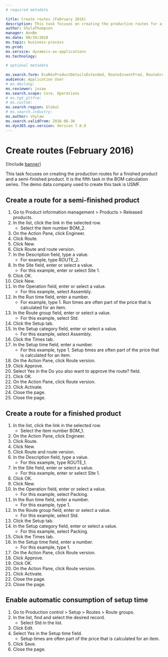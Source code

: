 ```yaml
--- 
# required metadata 
 
title: Create routes (February 2016)
description: This task focuses on creating the production routes for a finished product and a semi-finished product. 
author: ShylaThompson
manager: AnnBe 
ms.date: 08/29/2018
ms.topic: business-process 
ms.prod:  
ms.service: dynamics-ax-applications 
ms.technology:  
 
# optional metadata 
 
ms.search.form: EcoResProductDetailsExtended, RouteInventProd, RouteGroup   
audience: Application User 
# ms.devlang:  
ms.reviewer: josaw
ms.search.scope: Core, Operations 
# ms.tgt_pltfrm:  
# ms.custom:  
ms.search.region: Global
# ms.search.industry: 
ms.author: shylaw
ms.search.validFrom: 2016-06-30 
ms.dyn365.ops.version: Version 7.0.0 
---
```

# Create routes (February 2016)

[!include [banner](../../includes/banner.md)]

This task focuses on creating the production routes for a finished product and a semi-finished product. It is the fifth task in the BOM calculation series. The demo data company used to create this task is USMF.


## Create a route for a semi-finished product
1. Go to Product information management > Products > Released products.
2. In the list, click the link in the selected row.
    * Select the item number BOM_2.  
3. On the Action Pane, click Engineer.
4. Click Route.
5. Click New.
6. Click Route and route version.
7. In the Description field, type a value.
    * For example, type ROUTE_2.  
8. In the Site field, enter or select a value.
    * For this example, enter or select Site 1.  
9. Click OK.
10. Click New.
11. In the Operation field, enter or select a value.
    * For this example, select Assembly.  
12. In the Run time field, enter a number.
    * For example, type 1. Run times are often part of the price that is calculated for an item.  
13. In the Route group field, enter or select a value.
    * For this example, select Std.  
14. Click the Setup tab.
15. In the Setup category field, enter or select a value.
    * For this example, select Assembly.  
16. Click the Times tab.
17. In the Setup time field, enter a number.
    * For this example, type 1. Setup times are often part of the price that is calculated for an item.  
18. On the Action Pane, click Route version.
19. Click Approve.
20. Select Yes in the Do you also want to approve the route? field.
21. Click OK.
22. On the Action Pane, click Route version.
23. Click Activate.
24. Close the page.
25. Close the page.

## Create a route for a finished product
1. In the list, click the link in the selected row.
    * Select the item number BOM_1.  
2. On the Action Pane, click Engineer.
3. Click Route.
4. Click New.
5. Click Route and route version.
6. In the Description field, type a value.
    * For this example, type ROUTE_1.  
7. In the Site field, enter or select a value.
    * For this example, enter or select Site 1.  
8. Click OK.
9. Click New.
10. In the Operation field, enter or select a value.
    * For this example, select Packing.  
11. In the Run time field, enter a number.
    * For this example, type 1.  
12. In the Route group field, enter or select a value.
    * For this example, select Std.  
13. Click the Setup tab.
14. In the Setup category field, enter or select a value.
    * For this example, select Packing.  
15. Click the Times tab.
16. In the Setup time field, enter a number.
    * For this example, type 1.  
17. On the Action Pane, click Route version.
18. Click Approve.
19. Click OK.
20. On the Action Pane, click Route version.
21. Click Activate.
22. Close the page.
23. Close the page.

## Enable automatic consumption of setup time
1. Go to Production control > Setup > Routes > Route groups.
2. In the list, find and select the desired record.
    * Select Std in the list.  
3. Click Edit.
4. Select Yes in the Setup time field.
    * Setup times are often part of the price that is calculated for an item.  
5. Click Save.
6. Close the page.

